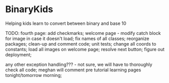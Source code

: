 # BinaryKids
Helping kids learn to convert between binary and base 10

TODO:
fourth page: add checkmarks;
welcome page - modify catch block for image in case it doesn't load;
fix names of all classes;
reorganize packages;
clean-up and comment code;
unit tests;
change all coords to constants;
load all images on welcome page;
resolve next button;
figure out deployment;

any other exception handling??? - not sure, we will have to thoroughly check all code;
meghan will comment pre tutorial learning pages tonight/tomorrow morning;
